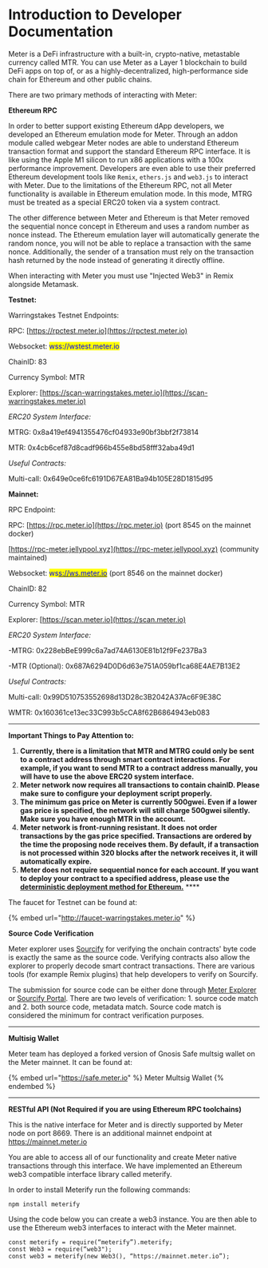 # Introduction to Developer Documentation

Meter is a DeFi infrastructure with a built-in, crypto-native, metastable currency called MTR. You can use Meter as a Layer 1 blockchain to build DeFi apps on top of, or as a highly-decentralized, high-performance side chain for Ethereum and other public chains.

There are two primary methods of interacting with Meter:

**Ethereum RPC**

In order to better support existing Ethereum dApp developers, we developed an Ethereum emulation mode for Meter. Through an addon module called webgear Meter nodes are able to understand Ethereum transaction format and support the standard Ethereum RPC interface. It is like using the Apple M1 silicon to run x86 applications with a 100x performance improvement. Developers are even able to use their preferred Ethereum development tools like `Remix`, `ethers.js` and `web3.js` to interact with Meter. Due to the limitations of the Ethereum RPC, not all Meter functionality is available in Ethereum emulation mode. In this mode, MTRG must be treated as a special ERC20 token via a system contract.

The other difference between Meter and Ethereum is that Meter removed the sequential nonce concept in Ethereum and uses a random number as nonce instead. The Ethereum emulation layer will automatically generate the random nonce, you will not be able to replace a transaction with the same nonce. Additionally, the sender of a transation must rely on the transaction hash returned by the node instead of generating it directly offline.

When interacting with Meter you must use "Injected Web3" in Remix alongside Metamask.

**Testnet:**

Warringstakes Testnet Endpoints:&#x20;

&#x20;              RPC: [https://rpctest.meter.io](https://rpctest.meter.io)

&#x20;              Websocket: <mark style="color:blue;">wss://wstest.meter.io</mark>&#x20;

ChainID: 83

Currency Symbol: MTR

Explorer: [https://scan-warringstakes.meter.io](https://scan-warringstakes.meter.io)

_ERC20 System Interface:_

MTRG: 0x8a419ef4941355476cf04933e90bf3bbf2f73814

MTR: 0x4cb6cef87d8cadf966b455e8bd58fff32aba49d1&#x20;

_Useful Contracts:_

Multi-call: 0x649e0ce6fc6191D67EA81Ba94b105E28D1815d95

**Mainnet:**

RPC Endpoint:&#x20;

&#x20;              RPC: [https://rpc.meter.io](https://rpc.meter.io)  (port 8545 on the mainnet docker)

&#x20;                       [https://rpc-meter.jellypool.xyz](https://rpc-meter.jellypool.xyz) (community maintained)

&#x20;              Websocket: <mark style="color:blue;">ws</mark>[<mark style="color:blue;">s://ws.meter.io</mark>](https://rpc.meter.io)  (port 8546 on the mainnet docker)

ChainID: 82

Currency Symbol: MTR

Explorer: [https://scan.meter.io](https://scan.meter.io)

_ERC20 System Interface:_

\-MTRG: 0x228ebBeE999c6a7ad74A6130E81b12f9Fe237Ba3

\-MTR (Optional): 0x687A6294D0D6d63e751A059bf1ca68E4AE7B13E2

_Useful Contracts:_

Multi-call: 0x99D510753552698d13D28c3B2042A37Ac6F9E38C

WMTR: 0x160361ce13ec33C993b5cCA8f62B6864943eb083

****

**Important Things to Pay Attention to:**

1. **Currently, there is a limitation that MTR and MTRG could only be sent to a contract address through smart contract interactions.  For example, if you want to send MTR to a contract address manually, you will have to use the above ERC20 system interface.**
2. **Meter network now requires all transactions to contain chainID.  Please make sure to configure your deployment script properly.**
3. **The minimum gas price on Meter is currently 500gwei.  Even if a lower gas price is specified, the network will still charge 500gwei silently.  Make sure you have enough MTR in the account.**
4. **Meter network is front-running resistant.  It does not order transactions by the gas price specified. Transactions are ordered by the time the proposing node receives them.  By default, if a transaction is not processed within 320 blocks after the network receives it, it will automatically expire.**
5. **Meter does not require sequential nonce for each account.  If you want to deploy your contract to a specified address, please use the** [**deterministic deployment method for Ethereum.**](https://github.com/Zoltu/deterministic-deployment-proxy) ****&#x20;



The faucet for Testnet can be found at:

{% embed url="http://faucet-warringstakes.meter.io" %}

**Source Code Verification**

Meter explorer uses [Sourcify](https://github.com/ethereum/sourcify) for verifying the onchain contracts' byte code is exactly the same as the source code.  Verifying contracts also allow the explorer to properly decode smart contract transactions.  There are various tools (for example Remix plugins) that help developers to verify on Sourcify.

The submission for source code can be either done through [Meter Explorer](https://scan.meter.io) or [Sourcify Portal](https://sourcify.dev/).  There are two levels of verification: 1. source code match and 2. both source code, metadata match.  Source code match is considered the minimum for contract verification purposes.

****

**Multisig Wallet**

Meter team has deployed a forked version of Gnosis Safe multsig wallet on the Meter mainnet.  It can be found at:

{% embed url="https://safe.meter.io" %}
Meter Multsig Wallet
{% endembed %}

****

**RESTful API (Not Required if you are using Ethereum RPC toolchains)**

This is the native interface for Meter and is directly supported by Meter node on port 8669. There is an additional mainnet endpoint at [https://mainnet.meter.io ](https://mainnet.meter.io:8667)

You are able to access all of our functionality and create Meter native transactions through this interface. We have implemented an Ethereum web3 compatible interface library called meterify.

In order to install Meterify run the following commands:

```
npm install meterify
```

Using the code below you can create a web3 instance. You are then able to use the Ethereum web3 interfaces to interact with the Meter mainnet.

```
const meterify = require(“meterify”).meterify;
const Web3 = require(“web3");
const web3 = meterify(new Web3(), “https://mainnet.meter.io”);
```
